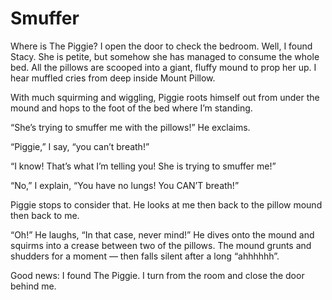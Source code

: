 # Smuffer

Where is The Piggie? I open the door to check the bedroom. Well, I found Stacy. She  is petite, but somehow she has managed to consume 
the whole bed. All the pillows are scooped into a giant, fluffy mound to prop her up. I hear muffled cries from deep inside 
Mount Pillow.

With much squirming and wiggling, Piggie roots himself out from under the mound and hops to the foot of the bed where I’m standing.

“She’s trying to smuffer me with the pillows!” He exclaims.

“Piggie,” I say, “you can’t breath!”

“I know! That’s what I’m telling you! She is trying to smuffer me!”

“No,” I explain, “You have no lungs! You CAN’T breath!”

Piggie stops to consider that. He looks at me then back to the pillow mound then back to me.

“Oh!” He laughs, “In that case, never mind!” He dives onto the mound and squirms into a crease between two of the pillows. The mound grunts 
and shudders for a moment — then falls silent after a long “ahhhhhh”.

Good news: I found The Piggie. I turn from the room and close the door behind me.
